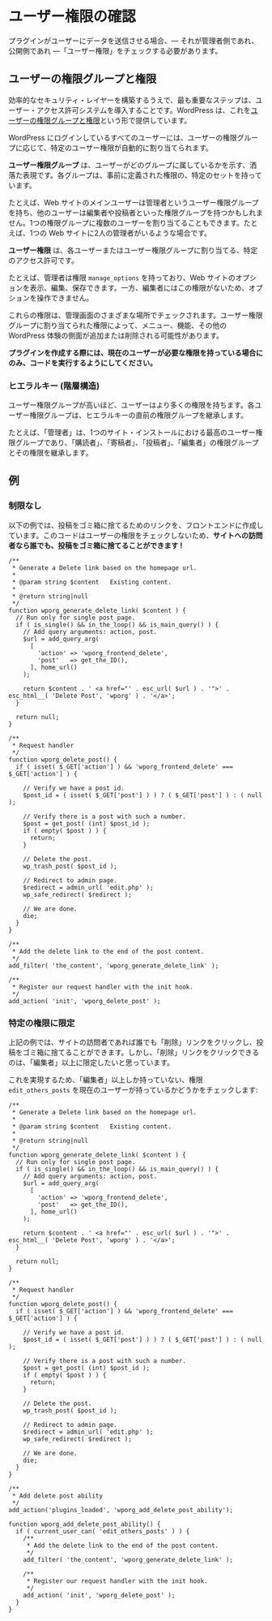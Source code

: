 <!-- 
# Checking User Capabilities
 -->
# ユーザー権限の確認

<!-- 
If your plugin allows users to submit data—be it on the Admin or the Public side—it should check for User Capabilities.
 -->
プラグインがユーザーにデータを送信させる場合、— それが管理者側であれ、公開側であれ —「ユーザー権限」をチェックする必要があります。

<!-- 
## User Roles and Capabilities
 -->
## ユーザーの権限グループと権限

<!-- 
The most important step in creating an efficient security layer is having a user permission system in place. WordPress provides this in the form of [User Roles and Capabilities](https://developer.wordpress.org/plugins/users/roles-and-capabilities/).
 -->
効率的なセキュリティ・レイヤーを構築するうえで、最も重要なステップは、ユーザー・アクセス許可システムを導入することです。WordPress は、これを[ユーザーの権限グループと権限](https://developer.wordpress.org/plugins/users/roles-and-capabilities/)という形で提供しています。

<!-- 
Every user logged into WordPress is automatically assigned specific User capabilities depending on their User role.
 -->
WordPress にログインしているすべてのユーザーには、ユーザーの権限グループに応じて、特定のユーザー権限が自動的に割り当てられます。

<!-- 
**User roles** is just a fancy way of saying which group the user belongs to. Each group has a specific set of predefined capabilities.
 -->
**ユーザー権限グループ** は、ユーザーがどのグループに属しているかを示す、洒落た表現です。各グループは、事前に定義された権限の、特定のセットを持っています。

<!-- 
For example, the main user of your website will have the User role of an Administrator while other users might have roles like Editor or Author. You could have more than one user assigned to a role, i.e. there might be two Administrators for a website.
 -->
たとえば、Web サイトのメインユーザーは管理者というユーザー権限グループを持ち、他のユーザーは編集者や投稿者といった権限グループを持つかもしれません。1つの権限グループに複数のユーザーを割り当てることもできます。たとえば、1つの Web サイトに2人の管理者がいるような場合です。

<!-- 
**User capabilities** are the specific permissions that you assign to each user or to a User role.
 -->
**ユーザー権限** は、各ユーザーまたはユーザー権限グループに割り当てる、特定のアクセス許可です。

<!-- 
For example, Administrators have the `manage_options` capability which allows them to view, edit and save options for the website. Editors on the other hand lack this capability which will prevent them from interacting with options.
 -->
たとえば、管理者は権限 `manage_options` を持っており、Web サイトのオプションを表示、編集、保存できます。一方、編集者にはこの権限がないため、オプションを操作できません。

<!-- 
These capabilities are then checked at various points within the Admin. Depending on the capabilities assigned to a role; menus, functionality, and other aspects of the WordPress experience may be added or removed.
 -->
これらの権限は、管理画面のさまざまな場所でチェックされます。ユーザー権限グループに割り当てられた権限によって、メニュー、機能、その他の WordPress 体験の側面が追加または削除される可能性があります。

<!-- 
**As you build a plugin, make sure to run your code only when the current user has the necessary capabilities.**
 -->
**プラグインを作成する際には、現在のユーザーが必要な権限を持っている場合にのみ、コードを実行するようにしてください。**

<!-- 
### Hierarchy
 -->
### ヒエラルキー (階層構造)

<!-- 
The higher the user role, the more capabilities the user has. Each user role inherits the previous roles in the hierarchy.
 -->
ユーザー権限グループが高いほど、ユーザーはより多くの権限を持ちます。各ユーザー権限グループは、ヒエラルキーの直前の権限グループを継承します。

<!-- 
For example, the "Administrator", which is the highest user role on a single site installation, inherits the following roles and their capabilities: "Subscriber", "Contributor", "Author" and "Editor".
 -->
たとえば、「管理者」は、1つのサイト・インストールにおける最高のユーザー権限グループであり、「購読者」、「寄稿者」、「投稿者」、「編集者」の権限グループとその権限を継承します。

<!-- 
## Examples
 -->
## 例

<!-- 
### No Restrictions
 -->
### 制限なし

<!-- 
The example below creates a link on the frontend which gives the ability to trash posts. Because this code does not check user capabilities, **it allows any visitor to the site to trash posts!**
 -->
以下の例では、投稿をゴミ箱に捨てるためのリンクを、フロントエンドに作成しています。このコードはユーザーの権限をチェックしないため、**サイトへの訪問者なら誰でも、投稿をゴミ箱に捨てることができます !**

```
/**
 * Generate a Delete link based on the homepage url.
 *
 * @param string $content   Existing content.
 *
 * @return string|null
 */
function wporg_generate_delete_link( $content ) {
  // Run only for single post page.
  if ( is_single() && in_the_loop() && is_main_query() ) {
    // Add query arguments: action, post.
    $url = add_query_arg(
      [
        'action' => 'wporg_frontend_delete',
        'post'   => get_the_ID(),
      ], home_url()
    );

    return $content . ' <a href="' . esc_url( $url ) . '">' . esc_html__( 'Delete Post', 'wporg' ) . '</a>';
  }

  return null;
}

/**
 * Request handler
 */
function wporg_delete_post() {
  if ( isset( $_GET['action'] ) && 'wporg_frontend_delete' === $_GET['action'] ) {

    // Verify we have a post id.
    $post_id = ( isset( $_GET['post'] ) ) ? ( $_GET['post'] ) : ( null );

    // Verify there is a post with such a number.
    $post = get_post( (int) $post_id );
    if ( empty( $post ) ) {
      return;
    }

    // Delete the post.
    wp_trash_post( $post_id );

    // Redirect to admin page.
    $redirect = admin_url( 'edit.php' );
    wp_safe_redirect( $redirect );

    // We are done.
    die;
  }
}

/**
 * Add the delete link to the end of the post content.
 */
add_filter( 'the_content', 'wporg_generate_delete_link' );

/**
 * Register our request handler with the init hook.
 */
add_action( 'init', 'wporg_delete_post' );
```

<!-- 
### Restricted to a Specific Capability
 -->
### 特定の権限に限定

<!-- 
The example above allows any visitor to the site to click on the "Delete" link and trash the post. However, we only want Editors and above to be able to click on the "Delete" link.
 -->
上記の例では、サイトの訪問者であれば誰でも「削除」リンクをクリックし、投稿をゴミ箱に捨てることができます。しかし、「削除」リンクをクリックできるのは、「編集者」以上に限定したいと思っています。

<!-- 
To accomplish this, we will check that the current user has the capability `edit_others_posts`, which only Editors or above would have:
 -->
これを実現するため、「編集者」以上しか持っていない、権限 `edit_others_posts` を現在のユーザーが持っているかどうかをチェックします:

```
/**
 * Generate a Delete link based on the homepage url.
 *
 * @param string $content   Existing content.
 *
 * @return string|null
 */
function wporg_generate_delete_link( $content ) {
  // Run only for single post page.
  if ( is_single() && in_the_loop() && is_main_query() ) {
    // Add query arguments: action, post.
    $url = add_query_arg(
      [
        'action' => 'wporg_frontend_delete',
        'post'   => get_the_ID(),
      ], home_url()
    );

    return $content . ' <a href="' . esc_url( $url ) . '">' . esc_html__( 'Delete Post', 'wporg' ) . '</a>';
  }

  return null;
}

/**
 * Request handler
 */
function wporg_delete_post() {
  if ( isset( $_GET['action'] ) && 'wporg_frontend_delete' === $_GET['action'] ) {

    // Verify we have a post id.
    $post_id = ( isset( $_GET['post'] ) ) ? ( $_GET['post'] ) : ( null );

    // Verify there is a post with such a number.
    $post = get_post( (int) $post_id );
    if ( empty( $post ) ) {
      return;
    }

    // Delete the post.
    wp_trash_post( $post_id );

    // Redirect to admin page.
    $redirect = admin_url( 'edit.php' );
    wp_safe_redirect( $redirect );

    // We are done.
    die;
  }
}

/**
 * Add delete post ability
 */
add_action('plugins_loaded', 'wporg_add_delete_post_ability');

function wporg_add_delete_post_ability() {    
  if ( current_user_can( 'edit_others_posts' ) ) {
    /**
     * Add the delete link to the end of the post content.
     */
    add_filter( 'the_content', 'wporg_generate_delete_link' );

    /**
     * Register our request handler with the init hook.
     */
    add_action( 'init', 'wporg_delete_post' );
  }
}
```